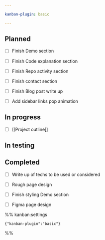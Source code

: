 ```yaml
---

kanban-plugin: basic

---
```


## Planned

- [ ] Finish Demo section
- [ ] Finish Code explanation section
- [ ] Finish Repo activity section
- [ ] Finish contact section
- [ ] Finish Blog post write up
- [ ] Add sidebar links pop animation


## In progress

- [ ] [[Project outline]]


## In testing



## Completed

- [ ] Write up of techs to be used or considered
- [ ] Rough page design
- [ ] Finish styling Demo section
- [ ] Figma page design




%% kanban:settings
```
{"kanban-plugin":"basic"}
```
%%